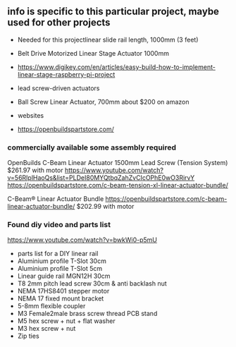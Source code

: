 ## info is specific to this particular project, maybe used for other projects

- Needed for this projectlinear slide rail length, 1000mm (3 feet)
- Belt Drive Motorized Linear Stage Actuator 1000mm
- https://www.digikey.com/en/articles/easy-build-how-to-implement-linear-stage-raspberry-pi-project
-  lead screw-driven actuators
- Ball Screw Linear Actuator, 700mm about $200 on amazon

- websites
 - https://openbuildspartstore.com/

### commercially available  some assembly required
OpenBuilds C-Beam Linear Actuator 1500mm Lead Screw (Tension System)
$261.97  with motor
https://www.youtube.com/watch?v=56RIplHaoQs&list=PLDeI80MYQtbqZahZvCIcOPhE0wO3RirvY
https://openbuildspartstore.com/c-beam-tension-xl-linear-actuator-bundle/

C-Beam® Linear Actuator Bundle
https://openbuildspartstore.com/c-beam-linear-actuator-bundle/
$202.99 with motor

### Found diy video and parts list
https://www.youtube.com/watch?v=bwkWi0-p5mU
- parts list for a DIY linear rail
 - Aluminium profile T-Slot 30cm
 - Aluminium profile T-Slot 5cm
 - Linear guide rail MGN12H 30cm
 - T8 2mm pitch lead screw 30cm & anti backlash nut
 - NEMA 17HS8401 stepper motor
 - NEMA 17 fixed mount bracket
 - 5-8mm flexible coupler
 - M3 Female2male brass screw thread PCB stand
 - M5 hex screw + nut + flat washer
 - M3 hex screw + nut
 - Zip ties